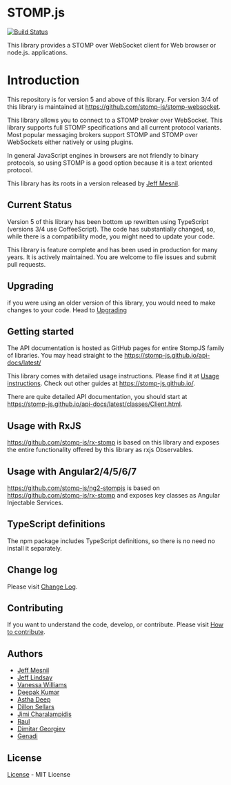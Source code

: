 # STOMP.js

[![Build Status](https://travis-ci.org/stomp-js/stompjs.svg?branch=master)](https://travis-ci.org/stomp-js/stompjs)

This library provides a STOMP over WebSocket client for Web browser or node.js.
applications.

# Introduction

This repository is for version 5 and above of this library.
For version 3/4 of this library is maintained at https://github.com/stomp-js/stomp-websocket.

This library allows you to connect to a STOMP broker over WebSocket. This library
supports full STOMP specifications and all current protocol variants. Most
popular messaging brokers support STOMP and STOMP over WebSockets either natively
or using plugins.

In general JavaScript engines in browsers are not friendly to binary protocols,
so using STOMP is a good option because it is a text oriented protocol.

This library has its roots in a version released by [Jeff Mesnil](http://jmesnil.net/).

## Current Status

Version 5 of this library has been bottom up rewritten using TypeScript (versions 3/4
use CoffeeScript). The code has substantially changed, so, while there is a compatibility
mode, you might need to update your code.

This library is feature complete and has been used in production for many years. It
is actively maintained. You are welcome to file issues and submit pull requests.

## Upgrading

if you were using an older version of this library, you would need to make changes
to your code. Head to
[Upgrading](https://stomp-js.github.io/guide/stompjs/2018/09/08/upgrading-stompjs.html)

## Getting started

The API documentation is hosted as GitHub pages for entire StompJS family of libraries.
You may head straight to the https://stomp-js.github.io/api-docs/latest/

This library comes with detailed usage instructions. Please find it at
[Usage instructions](https://stomp-js.github.io/guide/stompjs/2018/06/29/using-stompjs-v5.html).
Check out other guides at https://stomp-js.github.io/.

There are quite detailed API documentation,
you should start at https://stomp-js.github.io/api-docs/latest/classes/Client.html.

## Usage with RxJS

https://github.com/stomp-js/rx-stomp is based on this library and exposes the entire functionality
offered by this library as rxjs Observables.

## Usage with Angular2/4/5/6/7

https://github.com/stomp-js/ng2-stompjs is based on https://github.com/stomp-js/rx-stomp
and exposes key classes as Angular Injectable Services.

## TypeScript definitions

The npm package includes TypeScript definitions, so there is no need no install it separately.

## Change log

Please visit [Change Log](Change-log.md).

## Contributing

If you want to understand the code, develop, or contribute. Please visit
[How to contribute](Contribute.md).

## Authors

- [Jeff Mesnil](http://jmesnil.net/)
- [Jeff Lindsay](http://github.com/progrium)
- [Vanessa Williams](http://github.com/fridgebuzz)
- [Deepak Kumar](https://github.com/kum-deepak)
- [Astha Deep](https://github.com/astha183)
- [Dillon Sellars](https://github.com/dillon-sellars)
- [Jimi Charalampidis](https://github.com/jimic)
- [Raul](https://github.com/rulonder)
- [Dimitar Georgiev](https://github.com/iMitaka)
- [Genadi](https://github.com/genadis)

## License

[License](LICENSE.md) - MIT License
